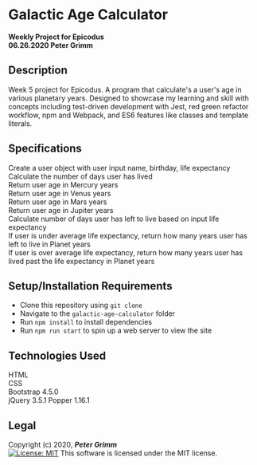 # Galactic Age Calculator
**Weekly Project for Epicodus**  
**06.26.2020 Peter Grimm**

## Description

Week 5 project for Epicodus. A program that calculate's a user's age in various planetary years. Designed to showcase my learning and skill with concepts including test-driven development with Jest, red green refactor workflow, npm and Webpack, and ES6 features like classes and template literals.

## Specifications
Create a user object with user input name, birthday, life expectancy  
Calculate the number of days user has lived  
Return user age in Mercury years  
Return user age in Venus years  
Return user age in Mars years  
Return user age in Jupiter years  
Calculate number of days user has left to live based on input life expectancy  
If user is under average life expectancy, return how many years user has left to live in Planet years  
If user is over average life expectancy, return how many years user has lived past the life expectancy in Planet years  


## Setup/Installation Requirements

* Clone this repository using `git clone `
* Navigate to the `galactic-age-calculator` folder
* Run `npm install` to install dependencies
* Run `npm run start` to spin up a web server to view the site

## Technologies Used

HTML  
CSS  
Bootstrap 4.5.0  
jQuery 3.5.1
Popper 1.16.1

## Legal

Copyright (c) 2020, **_Peter Grimm_**  
[![License: MIT](https://img.shields.io/badge/License-MIT-yellow.svg)](https://opensource.org/licenses/MIT) This software is licensed under the MIT license.